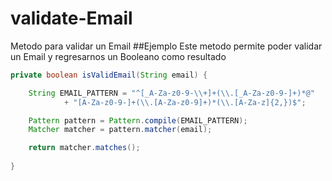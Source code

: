 # validate-Email
Metodo para validar un Email 
##Ejemplo
Este metodo permite poder validar un Email y regresarnos un Booleano como resultado
```java
private boolean isValidEmail(String email) {

    String EMAIL_PATTERN = "^[_A-Za-z0-9-\\+]+(\\.[_A-Za-z0-9-]+)*@"
            + "[A-Za-z0-9-]+(\\.[A-Za-z0-9]+)*(\\.[A-Za-z]{2,})$";

    Pattern pattern = Pattern.compile(EMAIL_PATTERN);
    Matcher matcher = pattern.matcher(email);

    return matcher.matches();
    
}
```
